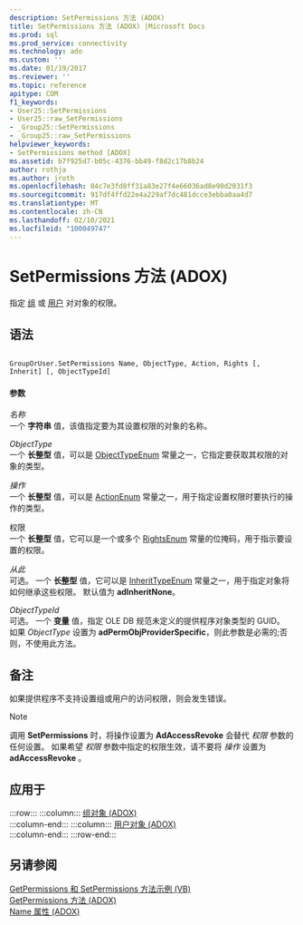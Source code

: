```yaml
---
description: SetPermissions 方法 (ADOX)
title: SetPermissions 方法 (ADOX) |Microsoft Docs
ms.prod: sql
ms.prod_service: connectivity
ms.technology: ado
ms.custom: ''
ms.date: 01/19/2017
ms.reviewer: ''
ms.topic: reference
apitype: COM
f1_keywords:
- User25::SetPermissions
- User25::raw_SetPermissions
- _Group25::SetPermissions
- _Group25::raw_SetPermissions
helpviewer_keywords:
- SetPermissions method [ADOX]
ms.assetid: b7f925d7-b05c-4376-bb49-f8d2c17b8b24
author: rothja
ms.author: jroth
ms.openlocfilehash: 84c7e3fd8ff31a83e27f4e66036ad8e90d2031f3
ms.sourcegitcommit: 917df4ffd22e4a229af7dc481dcce3ebba0aa4d7
ms.translationtype: MT
ms.contentlocale: zh-CN
ms.lasthandoff: 02/10/2021
ms.locfileid: "100049747"
---
```

# <a name="setpermissions-method-adox"></a>SetPermissions 方法 (ADOX)
指定 [组](./group-object-adox.md) 或 [用户](./user-object-adox.md) 对对象的权限。  
  
## <a name="syntax"></a>语法  
  
```  
  
GroupOrUser.SetPermissions Name, ObjectType, Action, Rights [, Inherit] [, ObjectTypeId]  
```  
  
#### <a name="parameters"></a>参数  
 *名称*  
 一个 **字符串** 值，该值指定要为其设置权限的对象的名称。  
  
 *ObjectType*  
 一个 **长整型** 值，可以是 [ObjectTypeEnum](./objecttypeenum.md) 常量之一，它指定要获取其权限的对象的类型。  
  
 *操作*  
 一个 **长整型** 值，可以是 [ActionEnum](./actionenum.md) 常量之一，用于指定设置权限时要执行的操作的类型。  
  
 权限  
 一个 **长整型** 值，它可以是一个或多个 [RightsEnum](./rightsenum.md) 常量的位掩码，用于指示要设置的权限。  
  
 *从此*  
 可选。 一个 **长整型** 值，它可以是 [InheritTypeEnum](./inherittypeenum.md) 常量之一，用于指定对象将如何继承这些权限。 默认值为 **adInheritNone**。  
  
 *ObjectTypeId*  
 可选。 一个 **变量** 值，指定 OLE DB 规范未定义的提供程序对象类型的 GUID。 如果 *ObjectType* 设置为 **adPermObjProviderSpecific**，则此参数是必需的;否则，不使用此方法。  
  
## <a name="remarks"></a>备注  
 如果提供程序不支持设置组或用户的访问权限，则会发生错误。  
  
> [!NOTE]
>  调用 **SetPermissions** 时，将操作设置为 **AdAccessRevoke** 会替代 *权限* 参数的任何设置。 如果希望 *权限* 参数中指定的权限生效，请不要将 *操作* 设置为 **adAccessRevoke** 。  
  
## <a name="applies-to"></a>应用于  

:::row:::
    :::column:::
        [组对象 (ADOX)](./group-object-adox.md)  
    :::column-end:::
    :::column:::
        [用户对象 (ADOX)](./user-object-adox.md)  
    :::column-end:::
:::row-end:::

## <a name="see-also"></a>另请参阅  
 [GetPermissions 和 SetPermissions 方法示例 (VB) ](./getpermissions-and-setpermissions-methods-example-vb.md)   
 [GetPermissions 方法 (ADOX) ](./getpermissions-method-adox.md)   
 [Name 属性 (ADOX)](./name-property-adox.md)